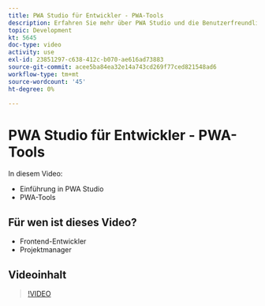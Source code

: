 ```yaml
---
title: PWA Studio für Entwickler - PWA-Tools
description: Erfahren Sie mehr über PWA Studio und die Benutzerfreundlichkeit von PWA Studio-Tools.
topic: Development
kt: 5645
doc-type: video
activity: use
exl-id: 23851297-c638-412c-b070-ae616ad73883
source-git-commit: acee5ba84ea32e14a743cd269f77ced821548ad6
workflow-type: tm+mt
source-wordcount: '45'
ht-degree: 0%

---
```


# PWA Studio für Entwickler - PWA-Tools

In diesem Video:

- Einführung in PWA Studio
- PWA-Tools

## Für wen ist dieses Video?

- Frontend-Entwickler
- Projektmanager

## Videoinhalt

>[!VIDEO](https://video.tv.adobe.com/v/35716?quality=12&learn=on)

